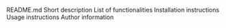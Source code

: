 README.md 
Short description
List of functionalities
Installation instructions
Usage instructions
Author information
